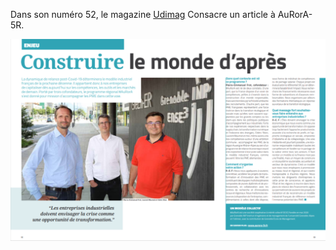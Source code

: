 Dans son numéro 52, le magazine [Udimag](https://www.google.com/url?q=https://www.udimec.fr/sites/default/files/udimag_52_planche_bd.pdf&sa=D&ust=1610438857610000&usg=AOvVaw1TqrIpu1wz-yfblQsWZQwC) Consacre un article à AuRorA-5R.

![](images/image1.png)

